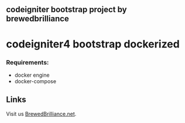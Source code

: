 ## codeigniter bootstrap project by brewedbrilliance
# codeigniter4 bootstrap dockerized 

### Requirements:
* docker engine
* docker-compose


## Links

Visit us [BrewedBrilliance.net](https://brewedbrilliance.net/).

